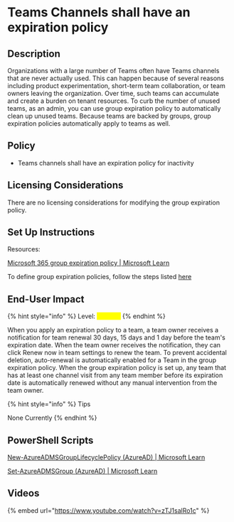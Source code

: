 # Teams Channels shall have an expiration policy

## Description

Organizations with a large number of Teams often have Teams channels that are never actually used. This can happen because of several reasons including product experimentation, short-term team collaboration, or team owners leaving the organization. Over time, such teams can accumulate and create a burden on tenant resources. To curb the number of unused teams, as an admin, you can use group expiration policy to automatically clean up unused teams. Because teams are backed by groups, group expiration policies automatically apply to teams as well.

## Policy

* &#x20;Teams channels shall have an expiration policy for inactivity

## Licensing Considerations

There are no licensing considerations for modifying the group expiration policy.

## Set Up Instructions

Resources:

[Microsoft 365 group expiration policy | Microsoft Learn](https://learn.microsoft.com/en-us/microsoft-365/solutions/microsoft-365-groups-expiration-policy?view=o365-worldwide#how-to-set-the-expiration-policy)

To define group expiration policies, follow the steps listed [here](https://learn.microsoft.com/en-us/microsoft-365/solutions/microsoft-365-groups-expiration-policy?view=o365-worldwide#how-to-set-the-expiration-policy)

## End-User Impact

{% hint style="info" %}
Level: <mark style="color:yellow;">Medium</mark>
{% endhint %}

When you apply an expiration policy to a team, a team owner receives a notification for team renewal 30 days, 15 days and 1 day before the team's expiration date. When the team owner receives the notification, they can click Renew now in team settings to renew the team. To prevent accidental deletion, auto-renewal is automatically enabled for a Team in the group expiration policy. When the group expiration policy is set up, any team that has at least one channel visit from any team member before its expiration date is automatically renewed without any manual intervention from the team owner.

{% hint style="info" %}
Tips

None Currently
{% endhint %}

## PowerShell Scripts

[New-AzureADMSGroupLifecyclePolicy (AzureAD) | Microsoft Learn](https://learn.microsoft.com/en-us/powershell/module/azuread/new-azureadmsgrouplifecyclepolicy?view=azureadps-2.0)

[Set-AzureADMSGroup (AzureAD) | Microsoft Learn](https://learn.microsoft.com/en-us/powershell/module/azuread/set-azureadmsgroup?view=azureadps-2.0)

## Videos

{% embed url="https://www.youtube.com/watch?v=zTJ1salRo1c" %}

